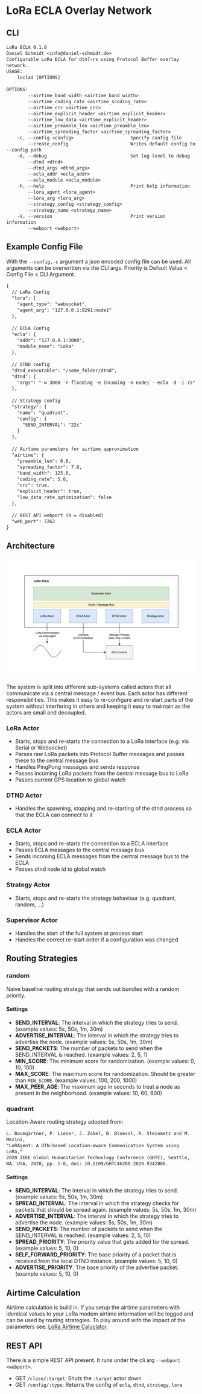 # LoRa ECLA Overlay Network

## CLI

```
LoRa ECLA 0.1.0
Daniel Schmidt <info@daniel-schmidt.de>
Configurable LoRa ECLA for dtn7-rs using Protocol Buffer overlay network.
USAGE:
    loclad [OPTIONS]

OPTIONS:
        --airtime_band_width <airtime_band_width>
        --airtime_coding_rate <airtime_scoding_rate>
        --airtime_crc <airtime_crc>
        --airtime_explicit_header <airtime_explicit_header>
        --airtime_low_data <airtime_explicit_header>
        --airtime_preamble_len <airtime_preamble_len>
        --airtime_spreading_factor <airtime_spreading_factor>
    -c, --config <config>                     Specify config file
        --create_config                       Writes default config to --config path
    -d, --debug                               Set log level to debug
        --dtnd <dtnd>
        --dtnd_args <dtnd_args>
        --ecla_addr <ecla_addr>
        --ecla_module <ecla_module>
    -h, --help                                Print help information
        --lora_agent <lora_agent>
        --lora_arg <lora_arg>
        --strategy_config <strategy_config>
        --strategy_name <strategy_name>
    -V, --version                             Print version information
        --webport <webport>
```

## Example Config File

With the ``--config,-c`` argument a json encoded config file can be used. All arguments can be overwritten via the CLI args. Priority is Default Value < Config File < CLI Argument.

```json5
{
  // LoRa Config
  "lora": {
    "agent_type": "websocket",
    "agent_arg": "127.0.0.1:8291:node1"
  },
  
  // ECLA Config
  "ecla": {
    "addr": "127.0.0.1:3000",
    "module_name": "LoRa"
  },
  
  // DTND config
  "dtnd_executable": "/some_folder/dtnd",
  "dtnd": {
    "args": "-w 3000 -r flooding -e incoming -n node1 --ecla -d -i 7s"
  },
  
  // Strategy config
  "strategy": {
    "name": "quadrant",
    "config": {
      "SEND_INTERVAL": "22s"
    }
  },

  // Airtime parameters for airtime approximation
  "airtime": {
    "preamble_len": 6.0,
    "spreading_factor": 7.0,
    "band_width": 125.0,
    "coding_rate": 5.0,
    "crc": true,
    "explicit_header": true,
    "low_data_rate_optimization": false
  },

  // REST API webport (0 = disabled)
  "web_port": 7262
}
```

## Architecture

![Overview](_docs/lora_overview.drawio.png)

The system is split into different sub-systems called actors that all communicate via a central message / event bus. Each actor has different responsibilities. This makes it easy to re-configure and re-start parts of the system without interfering in others and keeping it easy to maintain as the actors are small and decoupled.

### LoRa Actor

- Starts, stops and re-starts the connection to a LoRa interface (e.g. via Serial or Websocket)
- Parses raw LoRa packets into Protocol Buffer messages and passes these to the central message bus
- Handles PingPong messages and sends response
- Passes incoming LoRa packets from the central message bus to LoRa
- Passes current GPS location to global watch

### DTND Actor

- Handles the spawning, stopping and re-starting of the dtnd process so that the ECLA can connect to it

### ECLA Actor

- Starts, stops and re-starts the connection to a ECLA interface
- Passes ECLA messages to the central message bus
- Sends incoming ECLA messages from the central message bus to the ECLA
- Passes dtnd node id to global watch

### Strategy Actor

- Starts, stops and re-starts the strategy behaviour (e.g. quadrant, random, ...)

### Supervisor Actor

- Handles the start of the full system at process start
- Handles the correct re-start order if a configuration was changed

## Routing Strategies

### random

Naive baseline routing strategy that sends out bundles with a random priority.

#### Settings

- **SEND_INTERVAL**: The interval in which the strategy tries to send. (example values: 5s, 50s, 1m, 30m)
- **ADVERTISE_INTERVAL**: The interval in which the strategy tries to advertise the node. (example values: 5s, 50s, 1m, 30m)
- **SEND_PACKETS**: The number of packets to send when the SEND_INTERVAL is reached. (example values: 2, 5, 1)
- **MIN_SCORE**: The minimum score for randomization. (example values: 0, 10, 100)
- **MAX_SCORE**: The maximum score for randomization. Should be greater than ``MIN_SCORE``. (example values: 100, 200, 1000)
- **MAX_PEER_AGE**: The maximum age in seconds to treat a node as present in the neighborhood. (example values: 10, 60, 600)

### quadrant

Location-Aware routing strategy adopted from:

```
L. Baumgärtner, P. Lieser, J. Zobel, B. Bloessl, R. Steinmetz and M. Mezini,
"LoRAgent: A DTN-based Location-aware Communication System using LoRa,"
2020 IEEE Global Humanitarian Technology Conference (GHTC), Seattle, WA, USA, 2020, pp. 1-8, doi: 10.1109/GHTC46280.2020.9342886.
```

#### Settings

- **SEND_INTERVAL**: The interval in which the strategy tries to send. (example values: 5s, 50s, 1m, 30m)
- **SPREAD_INTERVAL**: The interval in which the strategy checks for packets that should be spread again. (example values: 5s, 50s, 1m, 30m)
- **ADVERTISE_INTERVAL**: The interval in which the strategy tries to advertise the node. (example values: 5s, 50s, 1m, 30m)
- **SEND_PACKETS**: The number of packets to send when the SEND_INTERVAL is reached. (example values: 2, 5, 10)
- **SPREAD_PRIORITY**: The priority value that gets added for the spread. (example values: 5, 10, 0)
- **SELF_FORWARD_PRIORITY**: The base priority of a packet that is received from the local DTND instance. (example values: 5, 10, 0)
- **ADVERTISE_PRIORITY**: The base priority of the advertise packet. (example values: 5, 10, 0)

## Airtime Calculation

Airtime calculation is build in. If you setup the airtime parameters with identical values to your LoRa modem airtime information will be logged and can be used by routing strategies. To play around with the impact of the parameters see: [LoRa Airtime Caluclator](https://iftnt.github.io/lora-air-time/index.html).

## REST API

There is a simple REST API present. It runs under the cli arg ``--webport <webport>``.

- GET ``/close/:target``: Shuts the ``:target`` actor down
- GET ``/config/:type``: Returns the config of ``ecla``, ``dtnd``, ``strategy``, ``lora``

